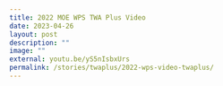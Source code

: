 ```yaml
---
title: 2022 MOE WPS TWA Plus Video
date: 2023-04-26
layout: post
description: ""
image: ""
external: youtu.be/yS5nIsbxUrs
permalink: /stories/twaplus/2022-wps-video-twaplus/
---
```

